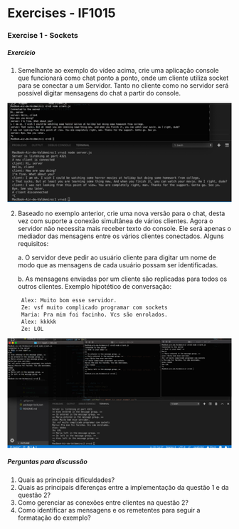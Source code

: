 # Exercises - IF1015

### Exercise 1 - Sockets

##### Exercício

1. Semelhante ao exemplo do vídeo acima, crie uma aplicação console que funcionará como chat
ponto a ponto, onde um cliente utiliza socket para se conectar a um Servidor. Tanto no cliente como no servidor será possível digitar mensagens do chat a partir do console.

![Example 1](exercise-01-sockets/1/terminal_example.png)

2. Baseado no exemplo anterior, crie uma nova versão para o chat, desta vez com suporte a conexão simultânea de vários clientes. Agora o servidor não necessita mais receber texto do console. Ele será apenas o mediador das mensagens entre os vários clientes conectados. Alguns requisitos:
     
    a. O servidor deve pedir ao usuário cliente para digitar um nome de modo que as mensagens de cada usuário possam ser identificadas.

    b. As mensagens enviadas por um cliente são replicadas para todos os outros clientes. Exemplo hipotético de conversação:
    
        Alex: Muito bom esse servidor.
        Ze: vsf muito complicado programar com sockets
        Maria: Pra mim foi facinho. Vcs são enrolados.
        Alex: kkkkk
        Ze: LOL

![Example 2](exercise-01-sockets/2/terminal_example.png)

##### Perguntas para discussão
1. Quais as principais dificuldades?
2. Quais as principais diferenças entre a implementação da questão 1 e da questão 2?
3. Como gerenciar as conexões entre clientes na questão 2?
4. Como identificar as mensagens e os remetentes para seguir a formatação do exemplo?

